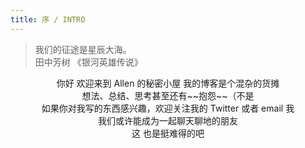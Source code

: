 ```yaml
---
title: 序 / INTRO
---
```


<blockquote class="blockquote-center">我们的征途是星辰大海。</br>田中芳树 《银河英雄传说》</blockquote>

<p align="center">你好 欢迎来到 Allen 的秘密小屋
我的博客是个混杂的货摊</br>
想法、总结、思考甚至还有~~抱怨~~（不是</br>
如果你对我写的东西感兴趣，欢迎关注我的 Twitter 或者 email 我</br>
我们或许能成为一起聊天聊地的朋友</br>
这 也是挺难得的吧</p>
